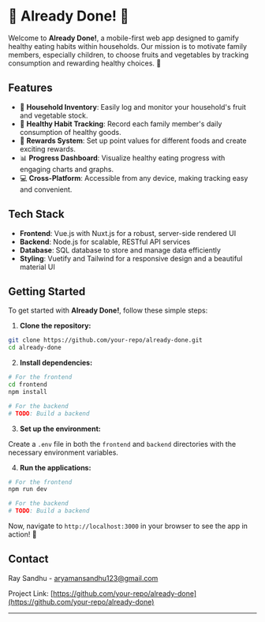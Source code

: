 # 🍎 Already Done! 🥦

Welcome to **Already Done!**, a mobile-first web app designed to gamify healthy eating habits within households. Our mission is to motivate family members, especially children, to choose fruits and vegetables by tracking consumption and rewarding healthy choices. 🚀

## Features

- 🏡 **Household Inventory**: Easily log and monitor your household's fruit and vegetable stock.
- 🍓 **Healthy Habit Tracking**: Record each family member's daily consumption of healthy goods.
- 🏅 **Rewards System**: Set up point values for different foods and create exciting rewards.
- 📊 **Progress Dashboard**: Visualize healthy eating progress with engaging charts and graphs.
- 💻 **Cross-Platform**: Accessible from any device, making tracking easy and convenient.

## Tech Stack

- **Frontend**: Vue.js with Nuxt.js for a robust, server-side rendered UI
- **Backend**: Node.js for scalable, RESTful API services
- **Database**: SQL database to store and manage data efficiently
- **Styling**: Vuetify and Tailwind for a responsive design and a beautiful material UI

## Getting Started

To get started with **Already Done!**, follow these simple steps:

1. **Clone the repository:**

```bash
git clone https://github.com/your-repo/already-done.git
cd already-done
```

2. **Install dependencies:**

```bash
# For the frontend
cd frontend
npm install

# For the backend
# TODO: Build a backend

```

3. **Set up the environment:**

Create a `.env` file in both the `frontend` and `backend` directories with the necessary environment variables.

4. **Run the applications:**

```bash
# For the frontend
npm run dev

# For the backend
# TODO: Build a backend
```

Now, navigate to `http://localhost:3000` in your browser to see the app in action! 🌟

## Contact

Ray Sandhu - aryamansandhu123@gmail.com

Project Link: [https://github.com/your-repo/already-done](https://github.com/your-repo/already-done)

---